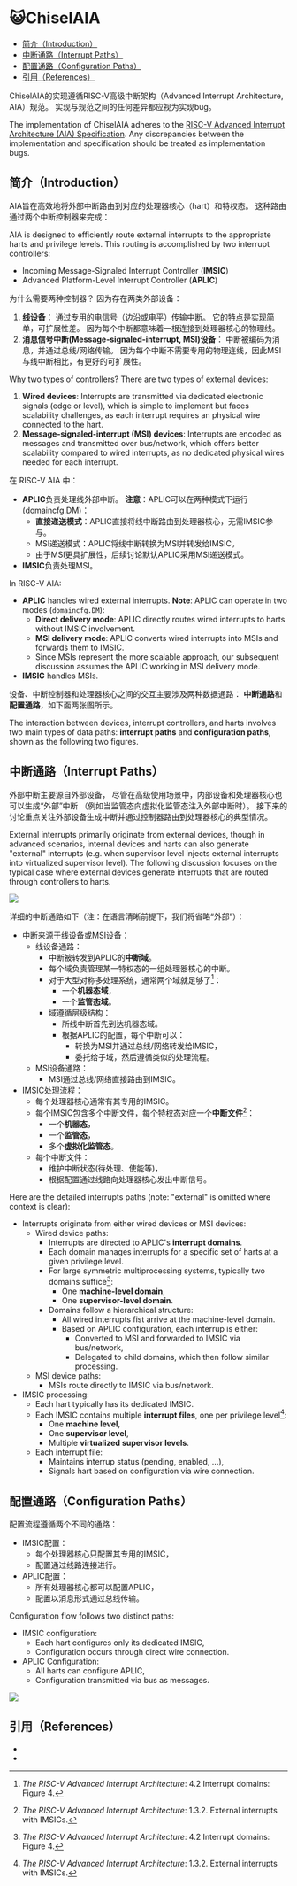 # 😺ChiselAIA

<!-- vim-markdown-toc GFM -->

* [简介（Introduction）](#简介introduction)
* [中断通路（Interrupt Paths）](#中断通路interrupt-paths)
* [配置通路（Configuration Paths）](#配置通路configuration-paths)
* [引用（References）](#引用references)

<!-- vim-markdown-toc -->

ChiselAIA的实现遵循RISC-V高级中断架构（Advanced Interrupt Architecture, AIA）规范。
实现与规范之间的任何差异都应视为实现bug。

The implementation of ChiselAIA adheres to the [RISC-V Advanced Interrupt Architecture (AIA) Specification](https://github.com/riscv/riscv-aia).
Any discrepancies between the implementation and specification should be treated as implementation bugs.

## 简介（Introduction）

AIA旨在高效地将外部中断路由到对应的处理器核心（hart）和特权态。
这种路由通过两个中断控制器来完成：

AIA is designed to efficiently route external interrupts to the appropriate harts and privilege levels.
This routing is accomplished by two interrupt controllers:

* Incoming Message-Signaled Interrupt Controller (**IMSIC**)
* Advanced Platform-Level Interrupt Controller (**APLIC**)

为什么需要两种控制器？
因为存在两类外部设备：

1. **线设备**：
  通过专用的电信号（边沿或电平）传输中断。
  它的特点是实现简单，可扩展性差。
  因为每个中断都意味着一根连接到处理器核心的物理线。
2. **消息信号中断(Message-signaled-interrupt, MSI)设备**：
    中断被编码为消息，并通过总线/网络传输。
    因为每个中断不需要专用的物理连线，因此MSI与线中断相比，有更好的可扩展性。

Why two types of controllers?
There are two types of external devices:

1. **Wired devices**:
  Interrupts are transmitted via dedicated electronic signals (edge or level),
  which is simple to implement but faces scalability challenges,
  as each interrupt requires an physical wire connected to the hart.
2. **Message-signaled-interrupt (MSI) devices**:
  Interrupts are encoded as messages and transmitted over bus/network,
  which offers better scalability compared to wired interrupts,
  as no dedicated physical wires needed for each interrupt.

在 RISC-V AIA 中：

* **APLIC**负责处理线外部中断。
  **注意**：APLIC可以在两种模式下运行(domaincfg.DM)：
  * **直接递送模式**：APLIC直接将线中断路由到处理器核心，无需IMSIC参与。
  * MSI递送模式：APLIC将线中断转换为MSI并转发给IMSIC。
  * 由于MSI更具扩展性，后续讨论默认APLIC采用MSI递送模式。
* **IMSIC**负责处理MSI。

In RISC-V AIA:

* **APLIC** handles wired external interrupts.
  **Note**: APLIC can operate in two modes (`domaincfg.DM`):
  * **Direct delivery mode**: APLIC directly routes wired interrupts to harts without IMSIC involvement.
  * **MSI delivery mode**: APLIC converts wired interrupts into MSIs and forwards them to IMSIC.
  * Since MSIs represent the more scalable approach, our subsequent discussion assumes the APLIC working in MSI delivery mode.
* **IMSIC** handles MSIs.

设备、中断控制器和处理器核心之间的交互主要涉及两种数据通路：
**中断通路**和**配置通路**，如下面两张图所示。

The interaction between devices, interrupt controllers, and harts involves two main types of data paths:
**interrupt paths** and **configuration paths**, shown as the following two figures.

## 中断通路（Interrupt Paths）

外部中断主要源自外部设备，
尽管在高级使用场景中，内部设备和处理器核心也可以生成“外部”中断
（例如当监管态向虚拟化监管态注入外部中断时）。
接下来的讨论重点关注外部设备生成中断并通过控制器路由到处理器核心的典型情况。

External interrupts primarily originate from external devices,
though in advanced scenarios, internal devices and harts can also generate "external" interrupts
(e.g. when supervisor level injects external interrupts into virtualized supervisor level).
The following discussion focuses on the typical case where external devices generate interrupts that are routed through controllers to harts.

![](./images/arch_interrupt_py.svg)

详细的中断通路如下（注：在语言清晰前提下，我们将省略“外部”）：

* 中断来源于线设备或MSI设备：
  * 线设备通路：
      * 中断被转发到APLIC的**中断域**。
      * 每个域负责管理某一特权态的一组处理器核心的中断。
      * 对于大型对称多处理系统，通常两个域就足够了[^two_interrupt_domains]：
        * 一个**机器态域**，
        * 一个**监管态域**。
      * 域遵循层级结构：
        * 所线中断首先到达机器态域。
        * 根据APLIC的配置，每个中断可以：
          * 转换为MSI并通过总线/网络转发给IMSIC，
          * 委托给子域，然后遵循类似的处理流程。
  * MSI设备通路：
    * MSI通过总线/网络直接路由到IMSIC。
* IMSIC处理流程：
  * 每个处理器核心通常有其专用的IMSIC。
  * 每个IMSIC包含多个中断文件，每个特权态对应一个**中断文件**[^one_imsic_per_hart]：
    * 一个**机器态**，
    * 一个**监管态**，
    * 多个**虚拟化监管态**。
  * 每个中断文件：
    * 维护中断状态(待处理、使能等)，
    * 根据配置通过线路向处理器核心发出中断信号。

Here are the detailed interrupts paths (note: "external" is omitted where context is clear):

* Interrupts originate from either wired devices or MSI devices:
  * Wired device paths:
    * Interrupts are directed to APLIC's **interrupt domains**.
    * Each domain manages interrupts for a specific set of harts at a given privilege level.
    * For large symmetric multiprocessing systems, typically two domains suffice[^two_interrupt_domains]:
      * One **machine-level domain**,
      * One **supervisor-level domain**.
    * Domains follow a hierarchical structure:
      * All wired interrupts fist arrive at the machine-level domain.
      * Based on APLIC configuration, each interrup is either:
        * Converted to MSI and forwarded to IMSIC via bus/network,
        * Delegated to child domains, which then follow similar processing.
  * MSI device paths:
    * MSIs route directly to IMSIC via bus/network.
* IMSIC processing:
  * Each hart typically has its dedicated IMSIC.
  * Each IMSIC contains multiple **interrupt files**, one per privilege level[^one_imsic_per_hart]:
    * One **machine level**,
    * One **supervisor level**,
    * Multiple **virtualized supervisor levels**.
  * Each interrupt file:
    * Maintains interrup status (pending, enabled, ...),
    * Signals hart based on configuration via wire connection.

## 配置通路（Configuration Paths）

配置流程遵循两个不同的通路：

* IMSIC配置：
  * 每个处理器核心只配置其专用的IMSIC，
  * 配置通过线路连接进行。
* APLIC配置：
  * 所有处理器核心都可以配置APLIC，
  * 配置以消息形式通过总线传输。

Configuration flow follows two distinct paths:

* IMSIC configuration:
  * Each hart configures only its dedicated IMSIC,
  * Configuration occurs through direct wire connection.
* APLIC Configuration:
  * All harts can configure APLIC,
  * Configuration transmitted via bus as messages.

![](./images/arch_configure_py.svg)

## 引用（References）

* [^two_interrupt_domains]: *The RISC-V Advanced Interrupt Architecture*: 4.2 Interrupt domains: Figure 4.
* [^one_imsic_per_hart]: *The RISC-V Advanced Interrupt Architecture*: 1.3.2. External interrupts with IMSICs.
